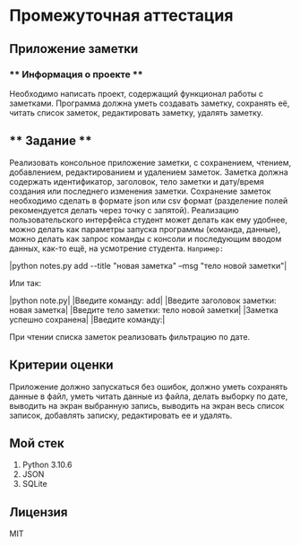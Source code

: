 # Промежуточная аттестация

## Приложение заметки

### ** Информация о проекте **

Необходимо написать проект, содержащий функционал работы с заметками.
Программа должна уметь создавать заметку, сохранять её, читать список
заметок, редактировать заметку, удалять заметку.

## ** Задание ** 

Реализовать консольное приложение заметки, с сохранением, чтением,
добавлением, редактированием и удалением заметок. Заметка должна
содержать идентификатор, заголовок, тело заметки и дату/время создания
или последнего изменения заметки. Сохранение заметок необходимо сделать
в формате json или csv формат (разделение полей рекомендуется делать через
точку с запятой). Реализацию пользовательского интерфейса студент может
делать как ему удобнее, можно делать как параметры запуска программы
(команда, данные), можно делать как запрос команды с консоли и
последующим вводом данных, как-то ещё, на усмотрение студента. `Например:`

|python notes.py add --title "новая заметка" –msg "тело новой заметки"|

Или так:

|python note.py|
|Введите команду: add|
|Введите заголовок заметки: новая заметка|
|Введите тело заметки: тело новой заметки|
|Заметка успешно сохранена|
|Введите команду:|

При чтении списка заметок реализовать фильтрацию по дате.

## **Критерии оценки**

Приложение должно запускаться без ошибок, должно уметь сохранять данные
в файл, уметь читать данные из файла, делать выборку по дате, выводить на
экран выбранную запись, выводить на экран весь список записок, добавлять
записку, редактировать ее и удалять.

## **Мой стек**

1. Python 3.10.6
2. JSON
3. SQLite

## Лицензия

MIT
